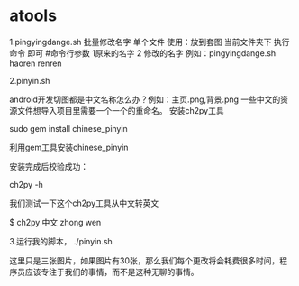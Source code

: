 # atools
1.pingyingdange.sh  批量修改名字 单个文件
使用：放到套图 当前文件夹下 执行命令 即可
#命令行参数 1原来的名字 2 修改的名字
例如：pingyingdange.sh haoren renren

2.pinyin.sh

android开发切图都是中文名称怎么办？例如：主页.png,背景.png  一些中文的资源文件想导入项目里需要一个一个的重命名。
安装ch2py工具

sudo gem install chinese_pinyin

利用gem工具安装chinese_pinyin

安装完成后校验成功：

ch2py -h 

我们测试一下这个ch2py工具从中文转英文

$ ch2py 中文
zhong wen

3.运行我的脚本，
./pinyin.sh

这里只是三张图片，如果图片有30张，那么我们每个更改将会耗费很多时间，程序员应该专注于我们的事情，而不是这种无聊的事情。


